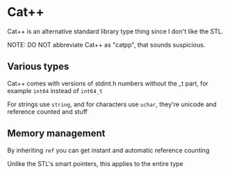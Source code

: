 # Cat++

Cat++ is an alternative standard library type thing since I don't like the STL.

NOTE: DO NOT abbreviate Cat++ as "catpp", that sounds suspicious.

## Various types

Cat++ comes with versions of stdint.h numbers without the _t part, for example `int64` instead of `int64_t`

For strings use `string`, and for characters use `uchar`, they're unicode and reference counted and stuff

## Memory management

By inheriting `ref` you can get instant and automatic reference counting

Unlike the STL's smart pointers, this applies to the entire type